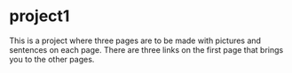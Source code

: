 # project1
This is a project where three pages are to be made with pictures and sentences on each page. There are three links on the first page that brings you to the other pages.